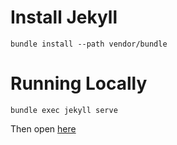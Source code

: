 
# Install Jekyll

```shell
bundle install --path vendor/bundle
```


# Running Locally

```
bundle exec jekyll serve
```

Then open [here](http://127.0.0.1:4000/)

